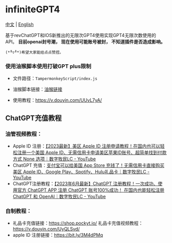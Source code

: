 # infiniteGPT4
[中文](README.md) | [English](README_eng.md)


基于revChatGPT和IOS新推出的无限次GPT4使用实现GPT4无限次数使用的API。
**目前openai封号潮， 现在使用可能账号被封， 不知道插件是否造成影响。**

`(*╹▽╹*)希望大家能给点点赞捏。`


### 使用油猴脚本使用打破GPT plus限制

- 文件路径：` TampermonkeyScript/index.js `

- 油猴脚本链接：[油猴链接](https://greasyfork.org/zh-CN/scripts/467074-%E6%97%A0%E9%99%90gpt4)
- 使用教程：https://v.douyin.com/UUvL7yA/

## ChatGPT充值教程

### 油管视频教程：

- Apple ID 注册：[【2023最新】美区 Apple ID 注册申请教程！在国内也可以轻松注册一个美国 Apple ID、无需信用卡申请美区苹果ID账号、超简单找到付款方式 None 选项｜数字牧民LC - YouTube](https://www.youtube.com/watch?v=Y51VMx4NOfk)
- ChatGPT 充值：[支付宝可以给美国 App Store 充钱了！无需信用卡直接购买美区 Apple ID、Google Play、Spotify、Hulu礼品卡｜数字牧民LC - YouTube](https://www.youtube.com/watch?v=W3chc223K-w)
-  ChatGPT注册教程：[【2023年6月最新】ChatGPT 注册教程！一次成功、使用官方 ChatGPT APP 注册 ChatGPT 账号100%成功！ 在国内也能轻松注册 ChatGPT 和 OpenAI｜数字牧民LC - YouTube](https://www.youtube.com/watch?v=ASSbhyl1XBI)

### 自制教程：

- 礼品卡充值链接：https://shop.pockyt.io/    礼品卡充值视频教程： https://v.douyin.com/UyQLSvd/
- apple ID 注册链接：https://bit.ly/3M4dPMq

